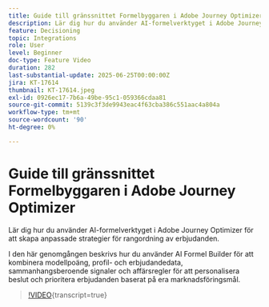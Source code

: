 ```yaml
---
title: Guide till gränssnittet Formelbyggaren i Adobe Journey Optimizer
description: Lär dig hur du använder AI-formelverktyget i Adobe Journey Optimizer för att skapa anpassade strategier för rangordning av erbjudanden.
feature: Decisioning
topic: Integrations
role: User
level: Beginner
doc-type: Feature Video
duration: 282
last-substantial-update: 2025-06-25T00:00:00Z
jira: KT-17614
thumbnail: KT-17614.jpeg
exl-id: 0926ec17-7b6a-49be-95c1-059366cdaa81
source-git-commit: 5139c3f3de9943eac4f63cba386c551aac4a804a
workflow-type: tm+mt
source-wordcount: '90'
ht-degree: 0%

---
```


# Guide till gränssnittet Formelbyggaren i Adobe Journey Optimizer

Lär dig hur du använder AI-formelverktyget i Adobe Journey Optimizer för att skapa anpassade strategier för rangordning av erbjudanden.

I den här genomgången beskrivs hur du använder AI Formel Builder för att kombinera modellpoäng, profil- och erbjudandedata, sammanhangsberoende signaler och affärsregler för att personalisera beslut och prioritera erbjudanden baserat på era marknadsföringsmål.

>[!VIDEO](https://video.tv.adobe.com/v/3464446/?learn=on&enablevpops){transcript=true}
